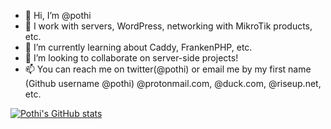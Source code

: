 - 👋 Hi, I’m @pothi
- 👀 I work with servers, WordPress, networking with MikroTik products, etc.
- 🌱 I’m currently learning about Caddy, FrankenPHP, etc.
- 💞️ I’m looking to collaborate on server-side projects!
- 📫 You can reach me on twitter(@pothi) or email me by my first name (Github username @pothi) @protonmail.com, @duck.com, @riseup.net, etc.

[![Pothi's GitHub stats](https://github-readme-stats.vercel.app/api?username=pothi)](https://github.com/anuraghazra/github-readme-stats)

<!---
pothi/pothi is a ✨ special ✨ repository because its `README.md` (this file) appears on your GitHub profile.
You can click the Preview link to take a look at your changes.
--->
